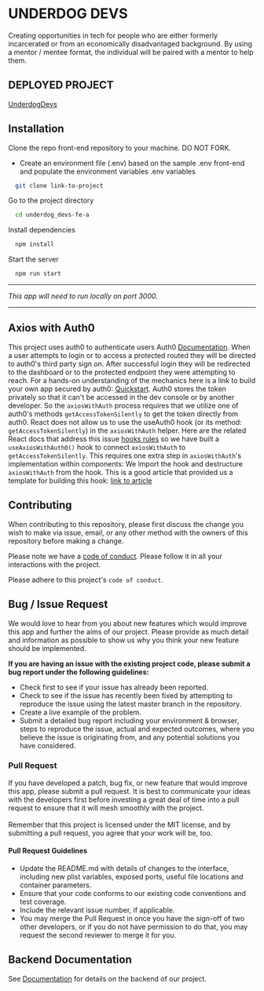 
# UNDERDOG DEVS

Creating opportunities in tech for people who are either formerly incarcerated or from an economically disadvantaged background.
By using a mentor / mentee format, the individual will be paired with a mentor to help them.
## DEPLOYED PROJECT

[UnderdogDevs](https://a.underdogdevs.dev/login)


## Installation
Clone the repo front-end repository to your machine. DO NOT FORK.



* Create an environment file (.env) based on the sample .env front-end and populate the environment variables .env variables

```bash
  git clone link-to-project
```

Go to the project directory

```bash
  cd underdog_devs-fe-a
```

Install dependencies

```bash
  npm install
```

Start the server

```bash
  npm run start
```
***

*This app will need to run locally on port 3000.*
***
## Axios with Auth0
This project uses auth0 to authenticate users Auth0 [Documentation](https://auth0.com/docs/). When a user attempts to login or to access a 
protected routed they will be directed to auth0's third party sign on. After successful login they will be redirected to the dashboard or to 
the protected endpoint they were attempting to reach. 
For a hands-on understanding of the mechanics here is a link to build your own app secured by auth0: [Quickstart](https://auth0.com/docs/quickstart/spa/react/01-login).
Auth0 stores the token privately so that it can't be accessed in the dev console or by another developer. So the `axiosWithAuth` process 
requires that we utilize one of auth0's methods `getAccessTokenSilently` to get the token directly from auth0.
React does not allow us to use the useAuth0 hook (or its method: `getAccessTokenSilently`) in the `axiosWithAuth` helper. Here are the related 
React docs that address this issue [hooks rules](https://reactjs.org/docs/hooks-rules.html) so we have built a `useAxiosWithAuth0()` hook to connect 
`axiosWithAuth` to `getAccessTokenSilently`. This requires one extra step in `axiosWithAuth`'s implementation within components: We import the hook 
and destructure `axiosWithAuth` from the hook. This is a good article that provided us a template for building this hook: 
[link to article](https://blog.openreplay.com/integrating-axios-with-react-hooks.)

## Contributing

When contributing to this repository, please first discuss the change you wish to make via issue, 
email, or any other method with the owners of this repository before making a change.



Please note we have a [code of conduct](https://github.com/BloomTech-Labs/underdog-devs-fe-a/blob/main/CODE_OF_CONDUCT.md). Please follow it in all your interactions with the project.

Please adhere to this project's `code of conduct`.


## Bug / Issue Request
We would love to hear from you about new features which would improve this app and further the aims of our project. Please provide as much detail and information as possible to show us why you think your new feature should be implemented.


**If you are having an issue with the existing project code, please submit a bug report under the following guidelines:**
* Check first to see if your issue has already been reported.
* Check to see if the issue has recently been fixed by attempting to reproduce the issue using the latest master branch in the repository.
* Create a live example of the problem.
* Submit a detailed bug report including your environment & browser, steps to reproduce the issue, actual and expected outcomes, where you believe the issue is originating from, and any potential solutions you have considered.


### Pull Request
If you have developed a patch, bug fix, or new feature that would improve this app, please submit 
a pull request. It is best to communicate your ideas with the developers first before investing a 
great deal of time into a pull request to ensure that it will mesh smoothly with the project.
\
\
Remember that this project is licensed under the MIT license, and by submitting a pull request, 
you agree that your work will be, too.

#### Pull Request Guidelines
* Update the README.md with details of changes to the interface, including new plist variables, exposed ports, useful file locations and container parameters.
* Ensure that your code conforms to our existing code conventions and test coverage.
* Include the relevant issue number, if applicable.
* You may merge the Pull Request in once you have the sign-off of two other developers, or if you do not have permission to do that, you may request the second reviewer to merge it for you.


## Backend Documentation

See [Documentation](https://github.com/BloomTech-Labs/underdog-devs-be-a) for details on the backend of our project.

